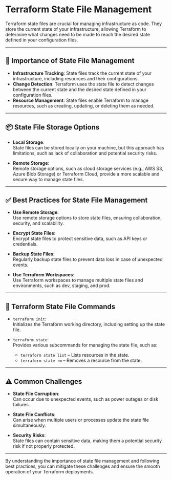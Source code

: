 # Terraform State File Management

Terraform state files are crucial for managing infrastructure as code. They store the current state of your infrastructure, allowing Terraform to determine what changes need to be made to reach the desired state defined in your configuration files.

---

## 📌 Importance of State File Management

- **Infrastructure Tracking**: State files track the current state of your infrastructure, including resources and their configurations.
- **Change Detection**: Terraform uses the state file to detect changes between the current state and the desired state defined in your configuration files.
- **Resource Management**: State files enable Terraform to manage resources, such as creating, updating, or deleting them as needed.

---

## 📦 State File Storage Options

- **Local Storage**:  
  State files can be stored locally on your machine, but this approach has limitations, such as lack of collaboration and potential security risks.

- **Remote Storage**:  
  Remote storage options, such as cloud storage services (e.g., AWS S3, Azure Blob Storage) or Terraform Cloud, provide a more scalable and secure way to manage state files.

---

## ✅ Best Practices for State File Management

- **Use Remote Storage**:  
  Use remote storage options to store state files, ensuring collaboration, security, and scalability.

- **Encrypt State Files**:  
  Encrypt state files to protect sensitive data, such as API keys or credentials.

- **Backup State Files**:  
  Regularly backup state files to prevent data loss in case of unexpected events.

- **Use Terraform Workspaces**:  
  Use Terraform workspaces to manage multiple state files and environments, such as dev, staging, and prod.

---

## 🔧 Terraform State File Commands

- `terraform init`:  
  Initializes the Terraform working directory, including setting up the state file.

- `terraform state`:  
  Provides various subcommands for managing the state file, such as:
  - `terraform state list` – Lists resources in the state.
  - `terraform state rm` – Removes a resource from the state.

---

## ⚠️ Common Challenges

- **State File Corruption**:  
  Can occur due to unexpected events, such as power outages or disk failures.

- **State File Conflicts**:  
  Can arise when multiple users or processes update the state file simultaneously.

- **Security Risks**:  
  State files can contain sensitive data, making them a potential security risk if not properly protected.

---

By understanding the importance of state file management and following best practices, you can mitigate these challenges and ensure the smooth operation of your Terraform deployments.
